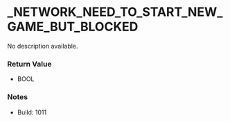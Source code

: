 # _NETWORK_NEED_TO_START_NEW_GAME_BUT_BLOCKED

No description available.

### Return Value
* BOOL

### Notes
* Build: 1011

